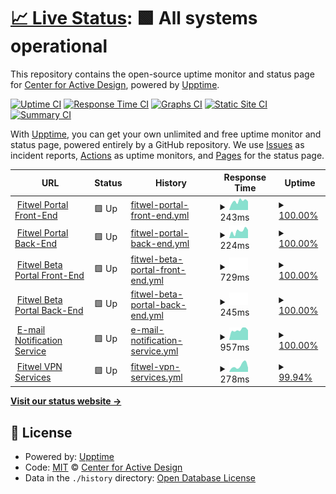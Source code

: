 # [📈 Live Status](https://statuspage.fitwel.org): <!--live status--> **🟩 All systems operational**

This repository contains the open-source uptime monitor and status page for [Center for Active Design](https://app.fitwel.org), powered by [Upptime](https://github.com/upptime/upptime).

[![Uptime CI](https://github.com/c4ad/upptime-tool/workflows/Uptime%20CI/badge.svg)](https://github.com/c4ad/upptime-tool/actions?query=workflow%3A%22Uptime+CI%22)
[![Response Time CI](https://github.com/c4ad/upptime-tool/workflows/Response%20Time%20CI/badge.svg)](https://github.com/c4ad/upptime-tool/actions?query=workflow%3A%22Response+Time+CI%22)
[![Graphs CI](https://github.com/c4ad/upptime-tool/workflows/Graphs%20CI/badge.svg)](https://github.com/c4ad/upptime-tool/actions?query=workflow%3A%22Graphs+CI%22)
[![Static Site CI](https://github.com/c4ad/upptime-tool/workflows/Static%20Site%20CI/badge.svg)](https://github.com/c4ad/upptime-tool/actions?query=workflow%3A%22Static+Site+CI%22)
[![Summary CI](https://github.com/c4ad/upptime-tool/workflows/Summary%20CI/badge.svg)](https://github.com/c4ad/upptime-tool/actions?query=workflow%3A%22Summary+CI%22)

With [Upptime](https://upptime.js.org), you can get your own unlimited and free uptime monitor and status page, powered entirely by a GitHub repository. We use [Issues](https://github.com/c4ad/upptime-tool/issues) as incident reports, [Actions](https://github.com/c4ad/upptime-tool/actions) as uptime monitors, and [Pages](https://statuspage.fitwel.org) for the status page.

<!--start: status pages-->
<!-- This summary is generated by Upptime (https://github.com/upptime/upptime) -->
<!-- Do not edit this manually, your changes will be overwritten -->
<!-- prettier-ignore -->
| URL | Status | History | Response Time | Uptime |
| --- | ------ | ------- | ------------- | ------ |
| <img alt="" src="https://icons.duckduckgo.com/ip3/app.fitwel.org.ico" height="13"> [Fitwel Portal Front-End](https://app.fitwel.org) | 🟩 Up | [fitwel-portal-front-end.yml](https://github.com/c4ad/uptime-tool/commits/HEAD/history/fitwel-portal-front-end.yml) | <details><summary><img alt="Response time graph" src="./graphs/fitwel-portal-front-end/response-time-week.png" height="20"> 243ms</summary><br><a href="https://statuspage.fitwel.org/history/fitwel-portal-front-end"><img alt="Response time 266" src="https://img.shields.io/endpoint?url=https%3A%2F%2Fraw.githubusercontent.com%2Fc4ad%2Fuptime-tool%2FHEAD%2Fapi%2Ffitwel-portal-front-end%2Fresponse-time.json"></a><br><a href="https://statuspage.fitwel.org/history/fitwel-portal-front-end"><img alt="24-hour response time 236" src="https://img.shields.io/endpoint?url=https%3A%2F%2Fraw.githubusercontent.com%2Fc4ad%2Fuptime-tool%2FHEAD%2Fapi%2Ffitwel-portal-front-end%2Fresponse-time-day.json"></a><br><a href="https://statuspage.fitwel.org/history/fitwel-portal-front-end"><img alt="7-day response time 243" src="https://img.shields.io/endpoint?url=https%3A%2F%2Fraw.githubusercontent.com%2Fc4ad%2Fuptime-tool%2FHEAD%2Fapi%2Ffitwel-portal-front-end%2Fresponse-time-week.json"></a><br><a href="https://statuspage.fitwel.org/history/fitwel-portal-front-end"><img alt="30-day response time 335" src="https://img.shields.io/endpoint?url=https%3A%2F%2Fraw.githubusercontent.com%2Fc4ad%2Fuptime-tool%2FHEAD%2Fapi%2Ffitwel-portal-front-end%2Fresponse-time-month.json"></a><br><a href="https://statuspage.fitwel.org/history/fitwel-portal-front-end"><img alt="1-year response time 266" src="https://img.shields.io/endpoint?url=https%3A%2F%2Fraw.githubusercontent.com%2Fc4ad%2Fuptime-tool%2FHEAD%2Fapi%2Ffitwel-portal-front-end%2Fresponse-time-year.json"></a></details> | <details><summary><a href="https://statuspage.fitwel.org/history/fitwel-portal-front-end">100.00%</a></summary><a href="https://statuspage.fitwel.org/history/fitwel-portal-front-end"><img alt="All-time uptime 99.54%" src="https://img.shields.io/endpoint?url=https%3A%2F%2Fraw.githubusercontent.com%2Fc4ad%2Fuptime-tool%2FHEAD%2Fapi%2Ffitwel-portal-front-end%2Fuptime.json"></a><br><a href="https://statuspage.fitwel.org/history/fitwel-portal-front-end"><img alt="24-hour uptime 100.00%" src="https://img.shields.io/endpoint?url=https%3A%2F%2Fraw.githubusercontent.com%2Fc4ad%2Fuptime-tool%2FHEAD%2Fapi%2Ffitwel-portal-front-end%2Fuptime-day.json"></a><br><a href="https://statuspage.fitwel.org/history/fitwel-portal-front-end"><img alt="7-day uptime 100.00%" src="https://img.shields.io/endpoint?url=https%3A%2F%2Fraw.githubusercontent.com%2Fc4ad%2Fuptime-tool%2FHEAD%2Fapi%2Ffitwel-portal-front-end%2Fuptime-week.json"></a><br><a href="https://statuspage.fitwel.org/history/fitwel-portal-front-end"><img alt="30-day uptime 100.00%" src="https://img.shields.io/endpoint?url=https%3A%2F%2Fraw.githubusercontent.com%2Fc4ad%2Fuptime-tool%2FHEAD%2Fapi%2Ffitwel-portal-front-end%2Fuptime-month.json"></a><br><a href="https://statuspage.fitwel.org/history/fitwel-portal-front-end"><img alt="1-year uptime 99.54%" src="https://img.shields.io/endpoint?url=https%3A%2F%2Fraw.githubusercontent.com%2Fc4ad%2Fuptime-tool%2FHEAD%2Fapi%2Ffitwel-portal-front-end%2Fuptime-year.json"></a></details>
| <img alt="" src="https://icons.duckduckgo.com/ip3/api.fitwel.org.ico" height="13"> [Fitwel Portal Back-End](https://api.fitwel.org/health) | 🟩 Up | [fitwel-portal-back-end.yml](https://github.com/c4ad/uptime-tool/commits/HEAD/history/fitwel-portal-back-end.yml) | <details><summary><img alt="Response time graph" src="./graphs/fitwel-portal-back-end/response-time-week.png" height="20"> 224ms</summary><br><a href="https://statuspage.fitwel.org/history/fitwel-portal-back-end"><img alt="Response time 763" src="https://img.shields.io/endpoint?url=https%3A%2F%2Fraw.githubusercontent.com%2Fc4ad%2Fuptime-tool%2FHEAD%2Fapi%2Ffitwel-portal-back-end%2Fresponse-time.json"></a><br><a href="https://statuspage.fitwel.org/history/fitwel-portal-back-end"><img alt="24-hour response time 257" src="https://img.shields.io/endpoint?url=https%3A%2F%2Fraw.githubusercontent.com%2Fc4ad%2Fuptime-tool%2FHEAD%2Fapi%2Ffitwel-portal-back-end%2Fresponse-time-day.json"></a><br><a href="https://statuspage.fitwel.org/history/fitwel-portal-back-end"><img alt="7-day response time 224" src="https://img.shields.io/endpoint?url=https%3A%2F%2Fraw.githubusercontent.com%2Fc4ad%2Fuptime-tool%2FHEAD%2Fapi%2Ffitwel-portal-back-end%2Fresponse-time-week.json"></a><br><a href="https://statuspage.fitwel.org/history/fitwel-portal-back-end"><img alt="30-day response time 1231" src="https://img.shields.io/endpoint?url=https%3A%2F%2Fraw.githubusercontent.com%2Fc4ad%2Fuptime-tool%2FHEAD%2Fapi%2Ffitwel-portal-back-end%2Fresponse-time-month.json"></a><br><a href="https://statuspage.fitwel.org/history/fitwel-portal-back-end"><img alt="1-year response time 763" src="https://img.shields.io/endpoint?url=https%3A%2F%2Fraw.githubusercontent.com%2Fc4ad%2Fuptime-tool%2FHEAD%2Fapi%2Ffitwel-portal-back-end%2Fresponse-time-year.json"></a></details> | <details><summary><a href="https://statuspage.fitwel.org/history/fitwel-portal-back-end">100.00%</a></summary><a href="https://statuspage.fitwel.org/history/fitwel-portal-back-end"><img alt="All-time uptime 99.95%" src="https://img.shields.io/endpoint?url=https%3A%2F%2Fraw.githubusercontent.com%2Fc4ad%2Fuptime-tool%2FHEAD%2Fapi%2Ffitwel-portal-back-end%2Fuptime.json"></a><br><a href="https://statuspage.fitwel.org/history/fitwel-portal-back-end"><img alt="24-hour uptime 100.00%" src="https://img.shields.io/endpoint?url=https%3A%2F%2Fraw.githubusercontent.com%2Fc4ad%2Fuptime-tool%2FHEAD%2Fapi%2Ffitwel-portal-back-end%2Fuptime-day.json"></a><br><a href="https://statuspage.fitwel.org/history/fitwel-portal-back-end"><img alt="7-day uptime 100.00%" src="https://img.shields.io/endpoint?url=https%3A%2F%2Fraw.githubusercontent.com%2Fc4ad%2Fuptime-tool%2FHEAD%2Fapi%2Ffitwel-portal-back-end%2Fuptime-week.json"></a><br><a href="https://statuspage.fitwel.org/history/fitwel-portal-back-end"><img alt="30-day uptime 99.95%" src="https://img.shields.io/endpoint?url=https%3A%2F%2Fraw.githubusercontent.com%2Fc4ad%2Fuptime-tool%2FHEAD%2Fapi%2Ffitwel-portal-back-end%2Fuptime-month.json"></a><br><a href="https://statuspage.fitwel.org/history/fitwel-portal-back-end"><img alt="1-year uptime 99.95%" src="https://img.shields.io/endpoint?url=https%3A%2F%2Fraw.githubusercontent.com%2Fc4ad%2Fuptime-tool%2FHEAD%2Fapi%2Ffitwel-portal-back-end%2Fuptime-year.json"></a></details>
| <img alt="" src="https://icons.duckduckgo.com/ip3/beta.fitwel.org.ico" height="13"> [Fitwel Beta Portal Front-End](https://beta.fitwel.org) | 🟩 Up | [fitwel-beta-portal-front-end.yml](https://github.com/c4ad/uptime-tool/commits/HEAD/history/fitwel-beta-portal-front-end.yml) | <details><summary><img alt="Response time graph" src="./graphs/fitwel-beta-portal-front-end/response-time-week.png" height="20"> 729ms</summary><br><a href="https://statuspage.fitwel.org/history/fitwel-beta-portal-front-end"><img alt="Response time 729" src="https://img.shields.io/endpoint?url=https%3A%2F%2Fraw.githubusercontent.com%2Fc4ad%2Fuptime-tool%2FHEAD%2Fapi%2Ffitwel-beta-portal-front-end%2Fresponse-time.json"></a><br><a href="https://statuspage.fitwel.org/history/fitwel-beta-portal-front-end"><img alt="24-hour response time 729" src="https://img.shields.io/endpoint?url=https%3A%2F%2Fraw.githubusercontent.com%2Fc4ad%2Fuptime-tool%2FHEAD%2Fapi%2Ffitwel-beta-portal-front-end%2Fresponse-time-day.json"></a><br><a href="https://statuspage.fitwel.org/history/fitwel-beta-portal-front-end"><img alt="7-day response time 729" src="https://img.shields.io/endpoint?url=https%3A%2F%2Fraw.githubusercontent.com%2Fc4ad%2Fuptime-tool%2FHEAD%2Fapi%2Ffitwel-beta-portal-front-end%2Fresponse-time-week.json"></a><br><a href="https://statuspage.fitwel.org/history/fitwel-beta-portal-front-end"><img alt="30-day response time 729" src="https://img.shields.io/endpoint?url=https%3A%2F%2Fraw.githubusercontent.com%2Fc4ad%2Fuptime-tool%2FHEAD%2Fapi%2Ffitwel-beta-portal-front-end%2Fresponse-time-month.json"></a><br><a href="https://statuspage.fitwel.org/history/fitwel-beta-portal-front-end"><img alt="1-year response time 729" src="https://img.shields.io/endpoint?url=https%3A%2F%2Fraw.githubusercontent.com%2Fc4ad%2Fuptime-tool%2FHEAD%2Fapi%2Ffitwel-beta-portal-front-end%2Fresponse-time-year.json"></a></details> | <details><summary><a href="https://statuspage.fitwel.org/history/fitwel-beta-portal-front-end">100.00%</a></summary><a href="https://statuspage.fitwel.org/history/fitwel-beta-portal-front-end"><img alt="All-time uptime 100.00%" src="https://img.shields.io/endpoint?url=https%3A%2F%2Fraw.githubusercontent.com%2Fc4ad%2Fuptime-tool%2FHEAD%2Fapi%2Ffitwel-beta-portal-front-end%2Fuptime.json"></a><br><a href="https://statuspage.fitwel.org/history/fitwel-beta-portal-front-end"><img alt="24-hour uptime 100.00%" src="https://img.shields.io/endpoint?url=https%3A%2F%2Fraw.githubusercontent.com%2Fc4ad%2Fuptime-tool%2FHEAD%2Fapi%2Ffitwel-beta-portal-front-end%2Fuptime-day.json"></a><br><a href="https://statuspage.fitwel.org/history/fitwel-beta-portal-front-end"><img alt="7-day uptime 100.00%" src="https://img.shields.io/endpoint?url=https%3A%2F%2Fraw.githubusercontent.com%2Fc4ad%2Fuptime-tool%2FHEAD%2Fapi%2Ffitwel-beta-portal-front-end%2Fuptime-week.json"></a><br><a href="https://statuspage.fitwel.org/history/fitwel-beta-portal-front-end"><img alt="30-day uptime 100.00%" src="https://img.shields.io/endpoint?url=https%3A%2F%2Fraw.githubusercontent.com%2Fc4ad%2Fuptime-tool%2FHEAD%2Fapi%2Ffitwel-beta-portal-front-end%2Fuptime-month.json"></a><br><a href="https://statuspage.fitwel.org/history/fitwel-beta-portal-front-end"><img alt="1-year uptime 100.00%" src="https://img.shields.io/endpoint?url=https%3A%2F%2Fraw.githubusercontent.com%2Fc4ad%2Fuptime-tool%2FHEAD%2Fapi%2Ffitwel-beta-portal-front-end%2Fuptime-year.json"></a></details>
| <img alt="" src="https://icons.duckduckgo.com/ip3/api-beta.fitwel.org.ico" height="13"> [Fitwel Beta Portal Back-End](https://api-beta.fitwel.org/health) | 🟩 Up | [fitwel-beta-portal-back-end.yml](https://github.com/c4ad/uptime-tool/commits/HEAD/history/fitwel-beta-portal-back-end.yml) | <details><summary><img alt="Response time graph" src="./graphs/fitwel-beta-portal-back-end/response-time-week.png" height="20"> 245ms</summary><br><a href="https://statuspage.fitwel.org/history/fitwel-beta-portal-back-end"><img alt="Response time 245" src="https://img.shields.io/endpoint?url=https%3A%2F%2Fraw.githubusercontent.com%2Fc4ad%2Fuptime-tool%2FHEAD%2Fapi%2Ffitwel-beta-portal-back-end%2Fresponse-time.json"></a><br><a href="https://statuspage.fitwel.org/history/fitwel-beta-portal-back-end"><img alt="24-hour response time 245" src="https://img.shields.io/endpoint?url=https%3A%2F%2Fraw.githubusercontent.com%2Fc4ad%2Fuptime-tool%2FHEAD%2Fapi%2Ffitwel-beta-portal-back-end%2Fresponse-time-day.json"></a><br><a href="https://statuspage.fitwel.org/history/fitwel-beta-portal-back-end"><img alt="7-day response time 245" src="https://img.shields.io/endpoint?url=https%3A%2F%2Fraw.githubusercontent.com%2Fc4ad%2Fuptime-tool%2FHEAD%2Fapi%2Ffitwel-beta-portal-back-end%2Fresponse-time-week.json"></a><br><a href="https://statuspage.fitwel.org/history/fitwel-beta-portal-back-end"><img alt="30-day response time 245" src="https://img.shields.io/endpoint?url=https%3A%2F%2Fraw.githubusercontent.com%2Fc4ad%2Fuptime-tool%2FHEAD%2Fapi%2Ffitwel-beta-portal-back-end%2Fresponse-time-month.json"></a><br><a href="https://statuspage.fitwel.org/history/fitwel-beta-portal-back-end"><img alt="1-year response time 245" src="https://img.shields.io/endpoint?url=https%3A%2F%2Fraw.githubusercontent.com%2Fc4ad%2Fuptime-tool%2FHEAD%2Fapi%2Ffitwel-beta-portal-back-end%2Fresponse-time-year.json"></a></details> | <details><summary><a href="https://statuspage.fitwel.org/history/fitwel-beta-portal-back-end">100.00%</a></summary><a href="https://statuspage.fitwel.org/history/fitwel-beta-portal-back-end"><img alt="All-time uptime 100.00%" src="https://img.shields.io/endpoint?url=https%3A%2F%2Fraw.githubusercontent.com%2Fc4ad%2Fuptime-tool%2FHEAD%2Fapi%2Ffitwel-beta-portal-back-end%2Fuptime.json"></a><br><a href="https://statuspage.fitwel.org/history/fitwel-beta-portal-back-end"><img alt="24-hour uptime 100.00%" src="https://img.shields.io/endpoint?url=https%3A%2F%2Fraw.githubusercontent.com%2Fc4ad%2Fuptime-tool%2FHEAD%2Fapi%2Ffitwel-beta-portal-back-end%2Fuptime-day.json"></a><br><a href="https://statuspage.fitwel.org/history/fitwel-beta-portal-back-end"><img alt="7-day uptime 100.00%" src="https://img.shields.io/endpoint?url=https%3A%2F%2Fraw.githubusercontent.com%2Fc4ad%2Fuptime-tool%2FHEAD%2Fapi%2Ffitwel-beta-portal-back-end%2Fuptime-week.json"></a><br><a href="https://statuspage.fitwel.org/history/fitwel-beta-portal-back-end"><img alt="30-day uptime 100.00%" src="https://img.shields.io/endpoint?url=https%3A%2F%2Fraw.githubusercontent.com%2Fc4ad%2Fuptime-tool%2FHEAD%2Fapi%2Ffitwel-beta-portal-back-end%2Fuptime-month.json"></a><br><a href="https://statuspage.fitwel.org/history/fitwel-beta-portal-back-end"><img alt="1-year uptime 100.00%" src="https://img.shields.io/endpoint?url=https%3A%2F%2Fraw.githubusercontent.com%2Fc4ad%2Fuptime-tool%2FHEAD%2Fapi%2Ffitwel-beta-portal-back-end%2Fuptime-year.json"></a></details>
| <img alt="" src="https://icons.duckduckgo.com/ip3/adai.app.n8n.cloud.ico" height="13"> [E-mail Notification Service](https://adai.app.n8n.cloud) | 🟩 Up | [e-mail-notification-service.yml](https://github.com/c4ad/uptime-tool/commits/HEAD/history/e-mail-notification-service.yml) | <details><summary><img alt="Response time graph" src="./graphs/e-mail-notification-service/response-time-week.png" height="20"> 957ms</summary><br><a href="https://statuspage.fitwel.org/history/e-mail-notification-service"><img alt="Response time 1066" src="https://img.shields.io/endpoint?url=https%3A%2F%2Fraw.githubusercontent.com%2Fc4ad%2Fuptime-tool%2FHEAD%2Fapi%2Fe-mail-notification-service%2Fresponse-time.json"></a><br><a href="https://statuspage.fitwel.org/history/e-mail-notification-service"><img alt="24-hour response time 920" src="https://img.shields.io/endpoint?url=https%3A%2F%2Fraw.githubusercontent.com%2Fc4ad%2Fuptime-tool%2FHEAD%2Fapi%2Fe-mail-notification-service%2Fresponse-time-day.json"></a><br><a href="https://statuspage.fitwel.org/history/e-mail-notification-service"><img alt="7-day response time 957" src="https://img.shields.io/endpoint?url=https%3A%2F%2Fraw.githubusercontent.com%2Fc4ad%2Fuptime-tool%2FHEAD%2Fapi%2Fe-mail-notification-service%2Fresponse-time-week.json"></a><br><a href="https://statuspage.fitwel.org/history/e-mail-notification-service"><img alt="30-day response time 982" src="https://img.shields.io/endpoint?url=https%3A%2F%2Fraw.githubusercontent.com%2Fc4ad%2Fuptime-tool%2FHEAD%2Fapi%2Fe-mail-notification-service%2Fresponse-time-month.json"></a><br><a href="https://statuspage.fitwel.org/history/e-mail-notification-service"><img alt="1-year response time 1066" src="https://img.shields.io/endpoint?url=https%3A%2F%2Fraw.githubusercontent.com%2Fc4ad%2Fuptime-tool%2FHEAD%2Fapi%2Fe-mail-notification-service%2Fresponse-time-year.json"></a></details> | <details><summary><a href="https://statuspage.fitwel.org/history/e-mail-notification-service">100.00%</a></summary><a href="https://statuspage.fitwel.org/history/e-mail-notification-service"><img alt="All-time uptime 100.00%" src="https://img.shields.io/endpoint?url=https%3A%2F%2Fraw.githubusercontent.com%2Fc4ad%2Fuptime-tool%2FHEAD%2Fapi%2Fe-mail-notification-service%2Fuptime.json"></a><br><a href="https://statuspage.fitwel.org/history/e-mail-notification-service"><img alt="24-hour uptime 100.00%" src="https://img.shields.io/endpoint?url=https%3A%2F%2Fraw.githubusercontent.com%2Fc4ad%2Fuptime-tool%2FHEAD%2Fapi%2Fe-mail-notification-service%2Fuptime-day.json"></a><br><a href="https://statuspage.fitwel.org/history/e-mail-notification-service"><img alt="7-day uptime 100.00%" src="https://img.shields.io/endpoint?url=https%3A%2F%2Fraw.githubusercontent.com%2Fc4ad%2Fuptime-tool%2FHEAD%2Fapi%2Fe-mail-notification-service%2Fuptime-week.json"></a><br><a href="https://statuspage.fitwel.org/history/e-mail-notification-service"><img alt="30-day uptime 99.99%" src="https://img.shields.io/endpoint?url=https%3A%2F%2Fraw.githubusercontent.com%2Fc4ad%2Fuptime-tool%2FHEAD%2Fapi%2Fe-mail-notification-service%2Fuptime-month.json"></a><br><a href="https://statuspage.fitwel.org/history/e-mail-notification-service"><img alt="1-year uptime 100.00%" src="https://img.shields.io/endpoint?url=https%3A%2F%2Fraw.githubusercontent.com%2Fc4ad%2Fuptime-tool%2FHEAD%2Fapi%2Fe-mail-notification-service%2Fuptime-year.json"></a></details>
| <img alt="" src="https://icons.duckduckgo.com/ip3/vpn.fitwel.fitwel.org.ico" height="13"> [Fitwel VPN Services](https://vpn.fitwel.fitwel.org) | 🟩 Up | [fitwel-vpn-services.yml](https://github.com/c4ad/uptime-tool/commits/HEAD/history/fitwel-vpn-services.yml) | <details><summary><img alt="Response time graph" src="./graphs/fitwel-vpn-services/response-time-week.png" height="20"> 278ms</summary><br><a href="https://statuspage.fitwel.org/history/fitwel-vpn-services"><img alt="Response time 278" src="https://img.shields.io/endpoint?url=https%3A%2F%2Fraw.githubusercontent.com%2Fc4ad%2Fuptime-tool%2FHEAD%2Fapi%2Ffitwel-vpn-services%2Fresponse-time.json"></a><br><a href="https://statuspage.fitwel.org/history/fitwel-vpn-services"><img alt="24-hour response time 192" src="https://img.shields.io/endpoint?url=https%3A%2F%2Fraw.githubusercontent.com%2Fc4ad%2Fuptime-tool%2FHEAD%2Fapi%2Ffitwel-vpn-services%2Fresponse-time-day.json"></a><br><a href="https://statuspage.fitwel.org/history/fitwel-vpn-services"><img alt="7-day response time 278" src="https://img.shields.io/endpoint?url=https%3A%2F%2Fraw.githubusercontent.com%2Fc4ad%2Fuptime-tool%2FHEAD%2Fapi%2Ffitwel-vpn-services%2Fresponse-time-week.json"></a><br><a href="https://statuspage.fitwel.org/history/fitwel-vpn-services"><img alt="30-day response time 278" src="https://img.shields.io/endpoint?url=https%3A%2F%2Fraw.githubusercontent.com%2Fc4ad%2Fuptime-tool%2FHEAD%2Fapi%2Ffitwel-vpn-services%2Fresponse-time-month.json"></a><br><a href="https://statuspage.fitwel.org/history/fitwel-vpn-services"><img alt="1-year response time 278" src="https://img.shields.io/endpoint?url=https%3A%2F%2Fraw.githubusercontent.com%2Fc4ad%2Fuptime-tool%2FHEAD%2Fapi%2Ffitwel-vpn-services%2Fresponse-time-year.json"></a></details> | <details><summary><a href="https://statuspage.fitwel.org/history/fitwel-vpn-services">99.94%</a></summary><a href="https://statuspage.fitwel.org/history/fitwel-vpn-services"><img alt="All-time uptime 99.94%" src="https://img.shields.io/endpoint?url=https%3A%2F%2Fraw.githubusercontent.com%2Fc4ad%2Fuptime-tool%2FHEAD%2Fapi%2Ffitwel-vpn-services%2Fuptime.json"></a><br><a href="https://statuspage.fitwel.org/history/fitwel-vpn-services"><img alt="24-hour uptime 100.00%" src="https://img.shields.io/endpoint?url=https%3A%2F%2Fraw.githubusercontent.com%2Fc4ad%2Fuptime-tool%2FHEAD%2Fapi%2Ffitwel-vpn-services%2Fuptime-day.json"></a><br><a href="https://statuspage.fitwel.org/history/fitwel-vpn-services"><img alt="7-day uptime 99.94%" src="https://img.shields.io/endpoint?url=https%3A%2F%2Fraw.githubusercontent.com%2Fc4ad%2Fuptime-tool%2FHEAD%2Fapi%2Ffitwel-vpn-services%2Fuptime-week.json"></a><br><a href="https://statuspage.fitwel.org/history/fitwel-vpn-services"><img alt="30-day uptime 99.94%" src="https://img.shields.io/endpoint?url=https%3A%2F%2Fraw.githubusercontent.com%2Fc4ad%2Fuptime-tool%2FHEAD%2Fapi%2Ffitwel-vpn-services%2Fuptime-month.json"></a><br><a href="https://statuspage.fitwel.org/history/fitwel-vpn-services"><img alt="1-year uptime 99.94%" src="https://img.shields.io/endpoint?url=https%3A%2F%2Fraw.githubusercontent.com%2Fc4ad%2Fuptime-tool%2FHEAD%2Fapi%2Ffitwel-vpn-services%2Fuptime-year.json"></a></details>

<!--end: status pages-->

[**Visit our status website →**](https://statuspage.fitwel.org)

## 📄 License

- Powered by: [Upptime](https://github.com/upptime/upptime)
- Code: [MIT](./LICENSE) © [Center for Active Design](https://app.fitwel.org)
- Data in the `./history` directory: [Open Database License](https://opendatacommons.org/licenses/odbl/1-0/)
